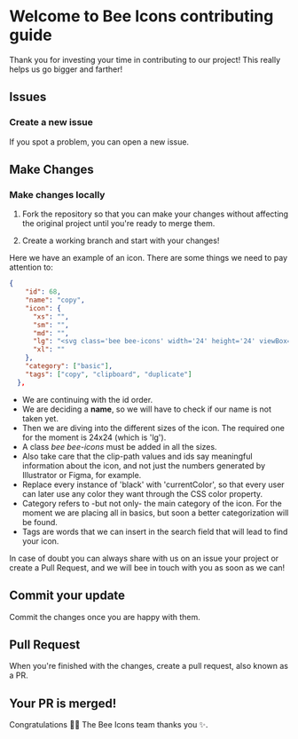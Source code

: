 # Welcome to Bee Icons contributing guide

Thank you for investing your time in contributing to our project! This really helps us go bigger and farther!

## Issues

### Create a new issue

If you spot a problem, you can open a new issue.

## Make Changes

### Make changes locally

1. Fork the repository so that you can make your changes without affecting the original project until you're ready to merge them.

2. Create a working branch and start with your changes!

Here we have an example of an icon. There are some things we need to pay attention to:

```json
{
    "id": 68,
    "name": "copy",
    "icon": {
      "xs": "",
      "sm": "",
      "md": "",
      "lg": "<svg class='bee bee-icons' width='24' height='24' viewBox='0 0 24 24' fill='none' xmlns='http://www.w3.org/2000/svg'><g clip-path='url(#copy-lg-clip)'><path d='M9 16V4C9 3.44772 9.44771 3 10 3H16.5507C16.804 3 17.048 3.09619 17.2332 3.26914L19.6825 5.55651C19.885 5.74563 20 6.01029 20 6.28737V16C20 16.5523 19.5523 17 19 17H10C9.44772 17 9 16.5523 9 16Z' stroke='currentColor' stroke-width='2' stroke-linecap='round'/><path d='M7.91774 8H5C4.44772 8 4 8.44772 4 9V21C4 21.5523 4.44772 22 5 22H14C14.5523 22 15 21.5523 15 21V17.9556' stroke='currentColor' stroke-width='2' stroke-linecap='round'/></g><defs><clipPath id='copy-lg-clip'> <rect width='24' height='24' fill='none'/></clipPath></defs></svg>",
      "xl": ""
    },
    "category": ["basic"],
    "tags": ["copy", "clipboard", "duplicate"]
  },
```

- We are continuing with the id order.
- We are deciding a **name**, so we will have to check if our name is not taken yet.
- Then we are diving into the different sizes of the icon. The required one for the moment is 24x24 (which is 'lg').
- A class _bee bee-icons_ must be added in all the sizes.
- Also take care that the clip-path values and ids say meaningful information about the icon, and not just the numbers generated by Illustrator or Figma, for example.
- Replace every instance of 'black' with 'currentColor', so that every user can later use any color they want through the CSS color property.
- Category refers to -but not only- the main category of the icon. For the moment we are placing all in basics, but soon a better categorization will be found.
- Tags are words that we can insert in the search field that will lead to find your icon.

In case of doubt you can always share with us on an issue your project or create a Pull Request, and we will bee in touch with you as soon as we can!

## Commit your update

Commit the changes once you are happy with them.

## Pull Request

When you're finished with the changes, create a pull request, also known as a PR.

## Your PR is merged!

Congratulations :tada::tada: The Bee Icons team thanks you :sparkles:.
